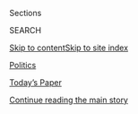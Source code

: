 <div id="app">

<div>

<div class="NYTAppHideMasthead css-zz1s19 e1suatyy0">

<div class="section css-ui9rw0 e1suatyy2">

<div class="css-11hrj97 er09x8g0">

<div class="css-6n7j50">

</div>

<span class="css-1dv1kvn">Sections</span>

<div class="css-10488qs">

<span class="css-1dv1kvn">SEARCH</span>

</div>

[Skip to content](#site-content)[Skip to site
index](#site-index)

</div>

<div id="masthead-section-label" class="css-1fnb9ct eaxe0e00">

[Politics](https://www.nytimes3xbfgragh.onion/section/politics)

</div>

<div class="css-10698na e1huz5gh0">

</div>

</div>

<div id="masthead-bar-one" class="section hasLinks css-15hmgas e1csuq9d3">

<div class="css-uqyvli e1csuq9d0">

</div>

<div class="css-1uqjmks e1csuq9d1">

</div>

<div class="css-9e9ivx">

[](https://myaccount.nytimes3xbfgragh.onion/auth/login?response_type=cookie&client_id=vi)

</div>

<div class="css-1bvtpon e1csuq9d2">

[Today’s Paper](https://www.nytimes3xbfgragh.onion/section/todayspaper)

</div>

</div>

</div>

</div>

<div data-aria-hidden="false">

<div id="site-content" data-role="main">

<div id="top-wrapper" class="css-15p45cc eaca97t0" type="top">

<div id="top-slug" class="css-19x0jxb eaca97t1" hidden="">

Advertisement

</div>

[Continue reading the main
story](#after-top)

<div class="ad top-wrapper" style="text-align:center;height:100%;display:block;min-height:90px">

<div id="top" class="place-ad" data-position="top" data-size-key="top">

</div>

</div>

<div id="after-top">

</div>

</div>

<div id="collection-politics" class="section css-15h4p1b e9abtgs0">

<div class="css-1j21atc e1svk9qx1">

<div class="css-fmiefx e1svk9qx2">

<div class="css-1hk7r2m eu54l5x0">

<div id="sponsor-wrapper" class="css-7a1pgi eaca97t0" type="sponsor" hidden="">

<div id="sponsor-slug" class="css-1l4mleb eaca97t1" hidden="">

Supported by

</div>

[Continue reading the main
story](#after-sponsor)

<div id="sponsor" class="ad sponsor-wrapper" style="text-align:left;height:100%;display:block">

</div>

<div id="after-sponsor">

</div>

</div>

</div>

### <span class="css-5xm8y ezz4tcd1">[U.S.](/section/us)</span>

</div>

<div class="css-nfcc9b e1svk9qx3">

<div class="css-vl9dhg e1svk9qx5">

<div class="css-1nrhkj6 e1svk9qx6">

# Politics

<div class="follow-button-placeholder" data-collection-id="">

</div>

</div>

</div>

</div>

</div>

1.  [Election 2020](https://www.nytimes3xbfgragh.onion/news-event/2020-election)
2.  [Democratic
    Polls](https://www.nytimes3xbfgragh.onion/interactive/2020/us/elections/democratic-polls.html)
3.  [Presidential
    Candidates](https://www.nytimes3xbfgragh.onion/interactive/2019/us/politics/2020-presidential-candidates.html)
4.  [Democratic
    Debates](https://www.nytimes3xbfgragh.onion/news-event/democratic-debates)

<div class="css-4svvz1 ekkqrpp0">

<div id="collection-highlights-container" class="section css-18l1u7x e46isfb1">

<div class="css-gfgt40 ekkqrpp1">

## Highlights

<div class="css-apvlfc">

1.  ![<span class="css-1nk1g0h e1oaj3zl2"><span class="css-1dv1kvn">Credit</span>Saul
    Martinez for The New York
    Times</span>](https://static01.graylady3jvrrxbe.onion/images/2020/07/25/multimedia/25CONVENTION-ANALYSIS1/25CONVENTION-ANALYSIS1-videoLarge.jpg)
    
    <div class="css-10wtrbd">
    
    <div class="css-1hyfx7x">
    
    [![](https://static01.graylady3jvrrxbe.onion/images/2020/07/25/multimedia/25CONVENTION-ANALYSIS1/25CONVENTION-ANALYSIS1-thumbStandard.jpg)](/2020/07/25/us/politics/trump-florida-convention.html)
    
    </div>
    
    ### News Analysis
    
    ## [Trump’s Covid Failures Reshape Race and Lift Biden](/2020/07/25/us/politics/trump-florida-convention.html)
    
    President Trump’s cancellation of the convention in Florida and
    sudden embrace of masks may signal his acceptance of a political
    landscape transformed by the
    pandemic.
    
    <span class="css-me3p27"></span><span class="css-1dydysp e4e4i5l3"></span><span class="css-9voj2j">By
    <span class="css-1baulvz last-byline" itemprop="name">Adam
    Nagourney</span></span>
    
    </div>

2.  ![<span class="css-1nk1g0h e1oaj3zl2"><span class="css-1dv1kvn">Credit</span>Audra
    Melton for The New York
    Times</span>](https://static01.graylady3jvrrxbe.onion/images/2020/07/19/us/politics/00GEORGIA1/merlin_173310798_a778b947-25bc-4156-ba8b-5d45c29fa159-videoLarge.jpg)
    
    <div class="css-10wtrbd">
    
    <div class="css-1hyfx7x">
    
    [![](https://static01.graylady3jvrrxbe.onion/images/2020/07/19/us/politics/00GEORGIA1/merlin_173310798_a778b947-25bc-4156-ba8b-5d45c29fa159-thumbStandard.jpg)](/2020/07/25/us/politics/georgia-election-voting-problems.html)
    
    </div>
    
    ## [Anatomy of an Election ‘Meltdown’ in Georgia](/2020/07/25/us/politics/georgia-election-voting-problems.html)
    
    New voting machines and the pandemic exacerbated distrust of the
    state’s oversight of elections and voter access. What does this mean
    for
    November?
    
    <span class="css-me3p27"></span><span class="css-1dydysp e4e4i5l3"></span><span class="css-9voj2j">By
    <span class="css-1baulvz" itemprop="name">Danny Hakim</span>,
    <span class="css-1baulvz" itemprop="name">Reid J. Epstein</span> and
    <span class="css-1baulvz last-byline" itemprop="name">Stephanie
    Saul</span></span>
    
    </div>

<!-- end list -->

1.  ![<span class="css-1nk1g0h e1oaj3zl2"><span class="css-1dv1kvn">Credit</span>John
    Moore/Getty
    Images</span>](https://static01.graylady3jvrrxbe.onion/images/2020/07/25/us/politics/25election-legitimacy1/merlin_170254959_eb4e15c4-2703-4a17-9ef8-63a2728b5f35-videoLarge.jpg)
    
    <div class="css-10wtrbd">
    
    ## [A 2020 Question 100 Days Out: Will the Elections Be Free and Fair?](/2020/07/25/us/politics/2020-election-voter-fraud-interference.html)
    
    <div class="css-1s9ra41">
    
    [![](https://static01.graylady3jvrrxbe.onion/images/2020/07/25/us/politics/25election-legitimacy1/25election-legitimacy1-thumbLarge.jpg)](/2020/07/25/us/politics/2020-election-voter-fraud-interference.html)
    
    </div>
    
    President Trump baselessly rages about voter fraud, while Joe Biden
    warns of foreign
    interference.
    
    <span class="css-me3p27"></span><span class="css-1dydysp e4e4i5l3"></span><span class="css-9voj2j">By
    <span class="css-1baulvz last-byline" itemprop="name">Katie
    Glueck</span></span>
    
    </div>

2.  ![<span class="css-1nk1g0h e1oaj3zl2"><span class="css-1dv1kvn">Credit</span></span>](https://static01.graylady3jvrrxbe.onion/images/2020/07/25/us/politics/25moments1/25moments1-videoLarge.png)
    
    <div class="css-10wtrbd">
    
    ## [President Trump Bows to Reality: This Week in the 2020 Race](/2020/07/25/us/politics/trump-biden-polls-coronavirus.html)
    
    <div class="css-1s9ra41">
    
    [![](https://static01.graylady3jvrrxbe.onion/images/2020/07/25/us/politics/25moments1/25moments1-thumbLarge.png)](/2020/07/25/us/politics/trump-biden-polls-coronavirus.html)
    
    </div>
    
    Mr. Trump tried to convey a measure of seriousness about the
    coronavirus pandemic, backtracking on previous positions and
    behavior. How long will it
    last?
    
    <span class="css-me3p27"></span><span class="css-1dydysp e4e4i5l3"></span><span class="css-9voj2j">By
    <span class="css-1baulvz" itemprop="name">Astead W. Herndon</span>
    and <span class="css-1baulvz last-byline" itemprop="name">Annie
    Karni</span></span>
    
    </div>

</div>

</div>

</div>

<div id="mid1-wrapper" class="css-1mn4oms eaca97t0" type="rank">

<div id="mid1-slug" class="css-1tag3rd eaca97t1">

Advertisement

</div>

[Continue reading the main
story](#after-mid1)

<div id="mid1" class="ad mid1-wrapper" style="text-align:center;height:100%;display:block">

</div>

<div id="after-mid1">

</div>

</div>

</div>

<div class="css-185go5a e1o5byef0">

<div class="css-15cbhtu">

  - [Latest](#stream-panel)
  - <span class="css-6n7j50">Search</span>
    <div class="control">
    <div class="label-container css-1dv1kvn">
    Search
    </div>
    <div class="css-wm4t3d">
    **<span id="clear-search-input" class="css-1dv1kvn">Clear this text
    input</span>
    </div>
    </div>
    <span class="css-1iovbfw"></span>

<div id="stream-panel" class="section css-8msx5b e1jz0cab1">

<div class="css-13mho3u">

1.  
    
    <div class="css-1cp3ece">
    
    <div class="css-1l4spti">
    
    [](/2020/07/25/us/photos-john-lewis-memorial.html)
    
    <div class="css-79elbk">
    
    ![](https://static01.graylady3jvrrxbe.onion/images/2020/07/25/us/25lewis-photostack-1/25lewis-photostack-1-thumbWide.jpg?quality=75&auto=webp&disable=upscale)
    
    </div>
    
    ### <span class="css-m70j1g">Scenes OF REMEMBRANCE</span>
    
    ## From Alabama to the Capitol, the Journey to Honor John Lewis
    
    Family and friends gathered to remember the civil rights figure.
    
    <div class="css-1nqbnmb ea5icrr0">
    
    By <span class="css-1n7hynb">The New York
    Times</span>
    
    </div>
    
    </div>
    
    <div class="css-1lc2l26 e1xfvim33">
    
    </div>
    
    </div>

2.  
    
    <div class="css-1cp3ece">
    
    <div class="css-1l4spti">
    
    [](/video/us/politics/100000007256826/john-lewis-memorial-troy-alabama.html)
    
    <div class="css-79elbk">
    
    ![](https://static01.graylady3jvrrxbe.onion/images/2020/07/25/us/25lewis-memorial-1/merlin_174939324_b99d22b9-07b3-46cd-b132-7406ba9638ec-thumbWide.jpg?quality=75&auto=webp&disable=upscale)
    
    </div>
    
    ### <span class="css-5xm8y ezz4tcd1">Times</span><span class="css-1a54gqt">Video</span>
    
    ## Family Members Remember John Lewis in His Hometown
    
    Siblings of Representative John Lewis spoke at his memorial service
    in his hometown of Troy, Ala., remembering him as a leader of the
    civil rights movement and urging people to “keep John’s legacy
    alive.”
    
    <div class="css-1nqbnmb ea5icrr0">
    
    By <span class="css-1n7hynb">Reuters <span>and</span> The Associated
    Press</span>
    
    </div>
    
    </div>
    
    <div class="css-1lc2l26 e1xfvim33">
    
    </div>
    
    </div>

3.  
    
    <div class="css-1cp3ece">
    
    <div class="css-1l4spti">
    
    [](/video/us/politics/100000007256689/portland-protest-wall-of-vets.html)
    
    <div class="css-79elbk">
    
    ![](https://static01.graylady3jvrrxbe.onion/images/2020/07/25/us/25portland-vets-2/merlin_174927747_94035921-5a45-4a66-ad8e-95099242a9de-thumbWide.jpg?quality=75&auto=webp&disable=upscale)
    
    </div>
    
    ### <span class="css-5xm8y ezz4tcd1">Times</span><span class="css-1a54gqt">Video</span>
    
    ## ‘Enough Is Enough’: A ‘Wall’ of Veterans Joins Portland Protesters
    
    A group of military vets formed a wall on the front lines of
    protests in Portland, Ore., a week after federal officers struck a
    Navy veteran who said he approached them to ask a question.
    
    <div class="css-1nqbnmb ea5icrr0">
    
    By <span class="css-1n7hynb">Mike
    Baker</span>
    
    </div>
    
    </div>
    
    <div class="css-1lc2l26 e1xfvim33">
    
    </div>
    
    </div>

4.  
    
    <div class="css-1cp3ece">
    
    <div class="css-1l4spti">
    
    [](/2020/07/25/us/politics/2020-election-voter-fraud-interference.html)
    
    <div class="css-79elbk">
    
    ![](https://static01.graylady3jvrrxbe.onion/images/2020/07/25/us/politics/25election-legitimacy1/merlin_170254959_eb4e15c4-2703-4a17-9ef8-63a2728b5f35-thumbWide.jpg?quality=75&auto=webp&disable=upscale)
    
    </div>
    
    ## A 2020 Question 100 Days Out: Will the Elections Be Free and Fair?
    
    President Trump baselessly rages about voter fraud, while Joe Biden
    warns of foreign interference.
    
    <div class="css-1nqbnmb ea5icrr0">
    
    By <span class="css-1n7hynb">Katie
    Glueck</span>
    
    </div>
    
    </div>
    
    <div class="css-1lc2l26 e1xfvim33">
    
    </div>
    
    </div>

5.  
    
    <div class="css-1cp3ece">
    
    <div class="css-1l4spti">
    
    [](/2020/07/25/world/asia/us-china-trump-xi.html)
    
    <div class="css-79elbk">
    
    ![](https://static01.graylady3jvrrxbe.onion/images/2020/07/26/world/00china-us-clash1/merlin_157181268_478b9364-1e98-4d34-a4af-7e959f4ae9a8-thumbWide.jpg?quality=75&auto=webp&disable=upscale)
    
    </div>
    
    ## Officials Push U.S.-China Relations Toward Point of No Return
    
    Top aides to President Trump want to leave a lasting legacy of
    ruptured ties between the two powers. China’s aggression has been
    helping their cause.
    
    <div class="css-1nqbnmb ea5icrr0">
    
    By <span class="css-1n7hynb">Edward Wong <span>and</span> Steven Lee
    Myers</span>
    
    </div>
    
    </div>
    
    <div class="css-1lc2l26 e1xfvim33">
    
    </div>
    
    </div>

6.  
    
    <div class="css-1cp3ece">
    
    <div class="css-1l4spti">
    
    [](/2020/07/25/us/politics/sudan-compensation-embassy-bombings.html)
    
    <div class="css-79elbk">
    
    ![](https://static01.graylady3jvrrxbe.onion/images/2020/07/20/us/politics/00dc-diplo-sudan-promo/merlin_174753435_21f7c0bc-0f9f-4a3e-b370-585cda368428-thumbWide.jpg?quality=75&auto=webp&disable=upscale)
    
    </div>
    
    ## Compensation for Embassy Bombing Victims Could Imperil Thaw With Sudan
    
    A settlement to compensate victims of the 1998 attacks in Kenya and
    Tanzania would award more money to American embassy employees than
    the Africans.
    
    <div class="css-1nqbnmb ea5icrr0">
    
    By <span class="css-1n7hynb">Lara
    Jakes</span>
    
    </div>
    
    </div>
    
    <div class="css-1lc2l26 e1xfvim33">
    
    </div>
    
    </div>

7.  
    
    <div class="css-1cp3ece">
    
    <div class="css-1l4spti">
    
    [](/2020/07/25/world/americas/protest-moms-power-police.html)
    
    <div class="css-79elbk">
    
    ![](https://static01.graylady3jvrrxbe.onion/images/2020/07/26/world/25interpreter-moms/25interpreter-moms-thumbWide.jpg?quality=75&auto=webp&disable=upscale)
    
    </div>
    
    ### <span class="css-m70j1g">The Interpreter</span>
    
    ## Mothers’ Power in U.S. Protests Echoes a Global Tradition
    
    When mothers take to the streets — particularly those from
    privileged groups — governments take note. The “wall of moms” in
    Portland has taken up the cause against police violence.
    
    <div class="css-1nqbnmb ea5icrr0">
    
    By <span class="css-1n7hynb">Amanda
    Taub</span>
    
    </div>
    
    </div>
    
    <div class="css-1lc2l26 e1xfvim33">
    
    </div>
    
    </div>

8.  
    
    <div class="css-1cp3ece">
    
    <div class="css-1l4spti">
    
    [](/2020/07/25/us/politics/trump-florida-convention.html)
    
    <div class="css-79elbk">
    
    ![](https://static01.graylady3jvrrxbe.onion/images/2020/07/25/multimedia/25CONVENTION-ANALYSIS1/25CONVENTION-ANALYSIS1-thumbWide.jpg?quality=75&auto=webp&disable=upscale)
    
    </div>
    
    ### <span class="css-m70j1g">News Analysis</span>
    
    ## Trump’s Covid Failures Reshape Race and Lift Biden
    
    President Trump’s cancellation of the convention in Florida and
    sudden embrace of masks may signal his acceptance of a political
    landscape transformed by the pandemic.
    
    <div class="css-1nqbnmb ea5icrr0">
    
    By <span class="css-1n7hynb">Adam
    Nagourney</span>
    
    </div>
    
    </div>
    
    <div class="css-1lc2l26 e1xfvim33">
    
    </div>
    
    </div>

9.  
    
    <div class="css-1cp3ece">
    
    <div class="css-1l4spti">
    
    [](/2020/07/25/us/politics/georgia-election-voting-problems.html)
    
    <div class="css-79elbk">
    
    ![](https://static01.graylady3jvrrxbe.onion/images/2020/07/19/us/politics/00GEORGIA1/merlin_173310798_a778b947-25bc-4156-ba8b-5d45c29fa159-thumbWide.jpg?quality=75&auto=webp&disable=upscale)
    
    </div>
    
    ## Anatomy of an Election ‘Meltdown’ in Georgia
    
    New voting machines and the pandemic exacerbated distrust of the
    state’s oversight of elections and voter access. What does this mean
    for November?
    
    <div class="css-1nqbnmb ea5icrr0">
    
    By <span class="css-1n7hynb">Danny Hakim, Reid J. Epstein
    <span>and</span> Stephanie
    Saul</span>
    
    </div>
    
    </div>
    
    <div class="css-1lc2l26 e1xfvim33">
    
    </div>
    
    </div>

10. 
    
    <div class="css-1cp3ece">
    
    <div class="css-1l4spti">
    
    [](/2020/07/25/us/politics/trump-biden-polls-coronavirus.html)
    
    <div class="css-79elbk">
    
    ![](https://static01.graylady3jvrrxbe.onion/images/2020/07/25/us/politics/25moments1/25moments1-thumbWide.png?quality=75&auto=webp&disable=upscale)
    
    </div>
    
    ## President Trump Bows to Reality: This Week in the 2020 Race
    
    Mr. Trump tried to convey a measure of seriousness about the
    coronavirus pandemic, backtracking on previous positions and
    behavior. How long will it last?
    
    <div class="css-1nqbnmb ea5icrr0">
    
    By <span class="css-1n7hynb">Astead W. Herndon <span>and</span>
    Annie Karni</span>
    
    </div>
    
    </div>
    
    <div class="css-1lc2l26 e1xfvim33">
    
    </div>
    
    </div>

<div class="css-13mho3u">

<div class="css-1t62hi8">

<div class="css-1stvaey">

Show
More

<div>

<div style="border:0;clip:rect(0 0 0 0);height:1px;margin:-1px;overflow:hidden;white-space:nowrap;padding:0;width:1px;position:absolute" data-role="log" data-aria-live="assertive">

</div>

<div style="border:0;clip:rect(0 0 0 0);height:1px;margin:-1px;overflow:hidden;white-space:nowrap;padding:0;width:1px;position:absolute" data-role="log" data-aria-live="assertive">

</div>

<div style="border:0;clip:rect(0 0 0 0);height:1px;margin:-1px;overflow:hidden;white-space:nowrap;padding:0;width:1px;position:absolute" data-role="log" data-aria-live="polite">

</div>

<div style="border:0;clip:rect(0 0 0 0);height:1px;margin:-1px;overflow:hidden;white-space:nowrap;padding:0;width:1px;position:absolute" data-role="log" data-aria-live="polite">

</div>

</div>

</div>

</div>

</div>

</div>

<div class="css-g6hk37 supplemental">

<div id="mid2-wrapper" class="css-10wkyv7 eaca97t0" type="lede">

<div id="mid2-slug" class="css-1tag3rd eaca97t1">

Advertisement

</div>

[Continue reading the main
story](#after-mid2)

<div id="mid2" class="ad mid2-wrapper" style="text-align:center;height:100%;display:block;min-height:250px">

</div>

<div id="after-mid2">

</div>

</div>

## The On Politics Newsletter

<div class="css-hftqp3">

A daily newsletter exploring the people, issues and ideas reshaping our
political world.

</div>

[SIGN UP](/newsletters/signup/CN)

<div id="mktg-wrapper" class="css-oxle51 eaca97t0" type="mktg">

<div id="mktg-slug" class="css-1tag3rd eaca97t1">

Advertisement

</div>

[Continue reading the main
story](#after-mktg)

<div id="mktg" class="ad mktg-wrapper" style="text-align:center;height:100%;display:block">

</div>

<div id="after-mktg">

</div>

</div>

## Follow Us

<div class="module-body">

  - [**<span data-aria-hidden="true">nytpolitics</span><span class="css-1dv1kvn">twitter
    page for
    nytpolitics</span>](https://twitter.com/nytpolitics)
  - [**<span data-aria-hidden="true">nytpolitics</span><span class="css-1dv1kvn">facebook
    page for
    nytpolitics</span>](https://www.facebookcorewwwi.onion/nytpolitics)

</div>

</div>

</div>

</div>

</div>

</div>

</div>

## Site Index

<div>

</div>

## Site Information Navigation

  - [© <span>2020</span> <span>The New York Times
    Company</span>](https://help.nytimes3xbfgragh.onion/hc/en-us/articles/115014792127-Copyright-notice)

<!-- end list -->

  - [NYTCo](https://www.nytco.com/)
  - [Contact
    Us](https://help.nytimes3xbfgragh.onion/hc/en-us/articles/115015385887-Contact-Us)
  - [Work with us](https://www.nytco.com/careers/)
  - [Advertise](https://nytmediakit.com/)
  - [T Brand Studio](http://www.tbrandstudio.com/)
  - [Your Ad
    Choices](https://www.nytimes3xbfgragh.onion/privacy/cookie-policy#how-do-i-manage-trackers)
  - [Privacy](https://www.nytimes3xbfgragh.onion/privacy)
  - [Terms of
    Service](https://help.nytimes3xbfgragh.onion/hc/en-us/articles/115014893428-Terms-of-service)
  - [Terms of
    Sale](https://help.nytimes3xbfgragh.onion/hc/en-us/articles/115014893968-Terms-of-sale)
  - [Site
    Map](https://spiderbites.nytimes3xbfgragh.onion)
  - [Help](https://help.nytimes3xbfgragh.onion/hc/en-us)
  - [Subscriptions](https://www.nytimes3xbfgragh.onion/subscription?campaignId=37WXW)

</div>

</div>
